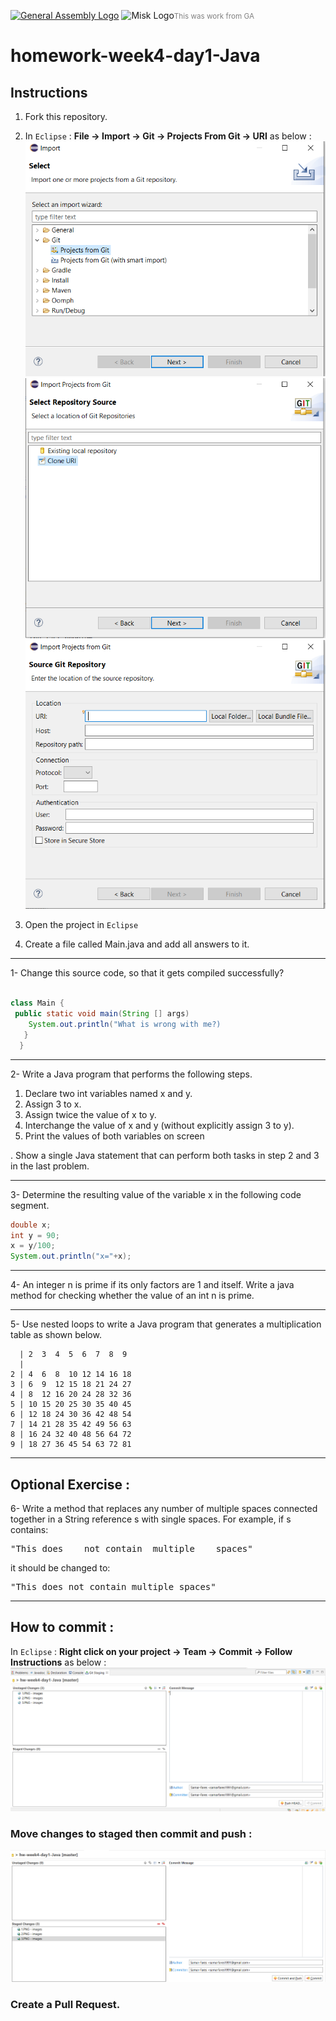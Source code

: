 [![General Assembly Logo](https://camo.githubusercontent.com/1a91b05b8f4d44b5bbfb83abac2b0996d8e26c92/687474703a2f2f692e696d6775722e636f6d2f6b6538555354712e706e67)](https://generalassemb.ly/education/web-development-immersive)
![Misk Logo](https://i.ibb.co/KmXhJbm/Webp-net-resizeimage-1.png)<small style="color: gray">This was work from <span title="General Assembly">GA</span></small>

# homework-week4-day1-Java
## Instructions
1. Fork this repository.
2. In ```Eclipse``` : **File -> Import -> Git -> Projects From Git -> URI** as below : 
![alternative](images/1.PNG)
![alternative](images/2.PNG)
![alternative](images/3.PNG)

3. Open the project in ```Eclipse```

3. Create a file called Main.java and add all answers to it. 

---
1- Change this source code, so that it gets
compiled successfully?

```java

class Main {
 public static void main(String [] args)
    System.out.println("What is wrong with me?)
   }
  }

```
---

 2-  Write a Java program that performs the following steps.
 1. Declare two int variables named x and y.
 2. Assign 3 to x.
 3. Assign twice the value of x to y.
 4. Interchange the value of x and y (without explicitly
assign 3 to y).
 5. Print the values of both variables on screen

. Show a single Java statement that can perform both tasks in step
2 and 3 in the last problem.


---
3- Determine the resulting value of the variable x in the following
code segment.
```java
double x;
int y = 90;
x = y/100;
System.out.println("x="+x);
```


---
4- An integer n is prime if its only factors are 1 and itself. Write a java method for checking whether the value of an int n is
prime. 


---
5- Use nested loops to write a Java program that generates a
multiplication table as shown below.
```
  | 2  3  4  5  6  7  8  9
  |
2 | 4  6  8  10 12 14 16 18
3 | 6  9  12 15 18 21 24 27
4 | 8  12 16 20 24 28 32 36
5 | 10 15 20 25 30 35 40 45
6 | 12 18 24 30 36 42 48 54
7 | 14 21 28 35 42 49 56 63
8 | 16 24 32 40 48 56 64 72
9 | 18 27 36 45 54 63 72 81
```
---
## Optional Exercise :
6- Write a method that replaces any number of multiple
spaces connected together in a String reference s with single
spaces.
For example, if s contains:
<pre>"This does    not contain  multiple    spaces"</pre>
it should be changed to:
<pre>"This does not contain multiple spaces"</pre>

---
## How to commit :
In ```Eclipse``` : **Right click on your project -> Team -> Commit -> Follow Instructions** as below : 
![alternative](images/4.PNG)

### Move changes to staged then commit and push :

![alternative](images/5.PNG)

### Create a Pull Request.
